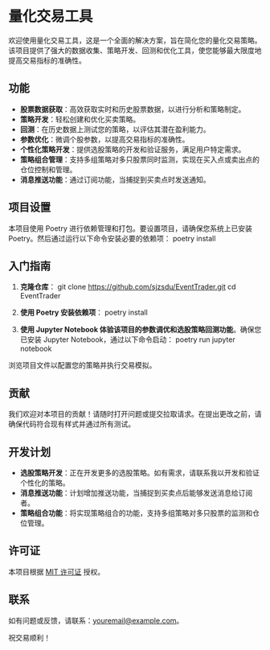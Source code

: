 # 量化交易工具

欢迎使用量化交易工具，这是一个全面的解决方案，旨在简化您的量化交易策略。该项目提供了强大的数据收集、策略开发、回测和优化工具，使您能够最大限度地提高交易指标的准确性。

## 功能

- **股票数据获取**：高效获取实时和历史股票数据，以进行分析和策略制定。
- **策略开发**：轻松创建和优化买卖策略。
- **回测**：在历史数据上测试您的策略，以评估其潜在盈利能力。
- **参数优化**：微调个股参数，以提高交易指标的准确性。
- **个性化策略开发**：提供选股策略的开发和验证服务，满足用户特定需求。
- **策略组合管理**：支持多组策略对多只股票同时监测，实现在买入点或卖出点的仓位控制和管理。
- **消息推送功能**：通过订阅功能，当捕捉到买卖点时发送通知。

## 项目设置

本项目使用 Poetry 进行依赖管理和打包。要设置项目，请确保您系统上已安装 Poetry。然后通过运行以下命令安装必要的依赖项：
poetry install

## 入门指南

1. **克隆仓库**：
git clone https://github.com/sjzsdu/EventTrader.git
cd EventTrader

2. **使用 Poetry 安装依赖项**：
poetry install

3. **使用 Jupyter Notebook 体验该项目的参数调优和选股策略回测功能**。确保您已安装 Jupyter Notebook，通过以下命令启动：
poetry run jupyter notebook

浏览项目文件以配置您的策略并执行交易模拟。

## 贡献

我们欢迎对本项目的贡献！请随时打开问题或提交拉取请求。在提出更改之前，请确保代码符合现有样式并通过所有测试。

## 开发计划

- **选股策略开发**：正在开发更多的选股策略。如有需求，请联系我以开发和验证个性化的策略。
- **消息推送功能**：计划增加推送功能，当捕捉到买卖点后能够发送消息给订阅者。
- **策略组合功能**：将实现策略组合的功能，支持多组策略对多只股票的监测和仓位管理。

## 许可证

本项目根据 [MIT 许可证](https://opensource.org/licenses/MIT) 授权。

## 联系

如有问题或反馈，请联系：youremail@example.com。

祝交易顺利！